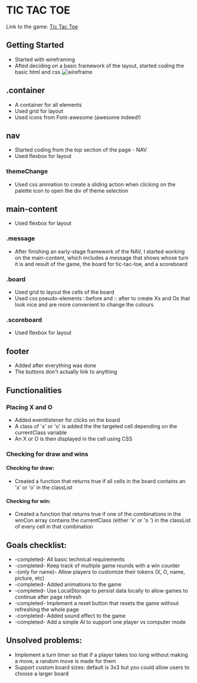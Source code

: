 # TIC TAC TOE

Link to the game: [Tic Tac Toe](https://genfengl.github.io/TicTacToe/)

## Getting Started
- Started with wireframing
- Afted deciding on a basic framework of the layout, started coding the basic html and css
![wireframe](/assets/images/Tictactoe_Wireframe.jpg)
## .container
- A container for all elements
- Used grid for layout
- Used icons from Font-awesome (awesome indeed!)

## nav
- Started coding from the top section of the page - NAV
- Used flexbox for layout

### themeChange
- Used css animation to create a sliding action when clicking on the palette icon to open the div of theme selection

## main-content
- Used flexbox for layout

### .message
- After finishing an early-stage framework of the NAV, I started working on the main-content, which includes a message that shows whose turn it is and result of the game, the board for tic-tac-toe, and a scoreboard

### .board
- Used grid to layout the cells of the board
- Used css pseudo-elements ::before and :: after to create Xs and Os that look nice and are more convenient to change the colours

### .scoreboard
- Used flexbox for layout

## footer
- Added after everything was done
- The buttons don't actually link to anything

## Functionalities

### Placing X and O
- Added eventlistener for clicks on the board
- A class of 'x' or 'o' is added the the targeted cell depending on the currentClass variable
- An X or O is then displayed in the cell using CSS

### Checking for draw and wins
#### Checking for draw:
- Created a function that returns true if all cells in the board contains an 'x' or 'o' in the classList

#### Checking for win:
- Created a function that returns true if one of the combinations in the winCon array contains the currentClass (either 'x' or 'o
') in the classList of every cell in that combination

## Goals checklist:
- -completed- All basic technical requirements 
- -completed- Keep track of multiple game rounds with a win counter
- -(only for name)- Allow players to customize their tokens (X, O, name, picture, etc)
- -completed- Added animations to the game
- -completed- Use LocalStorage to persist data locally to allow games to continue after page refresh
- -completed- Implement a reset button that resets the game without refreshing the whole page
- -completed- Added sound effect to the game
- -completed- Add a simple AI to support one player vs computer mode

## Unsolved problems: 
- Implement a turn timer so that if a player takes too long without making a move, a random move is made for them
- Support custom board sizes: default is 3x3 but you could allow users to choose a larger board